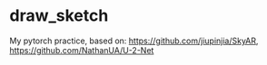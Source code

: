 # draw_sketch
My pytorch practice, based on:
https://github.com/jiupinjia/SkyAR, https://github.com/NathanUA/U-2-Net
